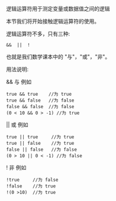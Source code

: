 逻辑运算符用于测定变量或数据值之间的逻辑

本节我们将开始接触逻辑运算符的使用。

逻辑运算符不多，只有三种:

    &&  ||  !

也就是我们数学课本中的 "与"，"或"，"非"。

用法说明:

&& 与 例如

    true && true    //为 true
    true && false   //为 false
    false && false  //为 false
    (0 < 10 && 0 > -1) //为 true

|| 或 例如

    true || true     //为 true
    true || false    //为 true
    false || false   //为 false
    (0 > 10 || 0 < -1) //为 false

!  非 例如

    !true     //为 false
    !false    //为 true
    !(0 >10)  //为 true

